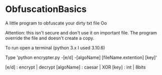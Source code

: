# ObfuscationBasics
A little program to obfuscate your dirty txt file Oo

Attention: this isn't secure and don't use it on important file.
The program override the file and doesn't create a copy.


To run open a terminal 
(python 3.x I used 3.10.6)

Type 'python encrypter.py -[e/d] -[algoName] [fileName.extention] [key]'

[e/d]       : encrypt | decrypt
[algoName]  : caesar  | XOR
[key]       : int     | 8bits
